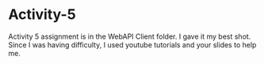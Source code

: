 # Activity-5

Activity 5 assignment is in the WebAPI Client folder. I gave it my best shot. Since I was having difficulty, I used youtube tutorials and your slides to help me.
